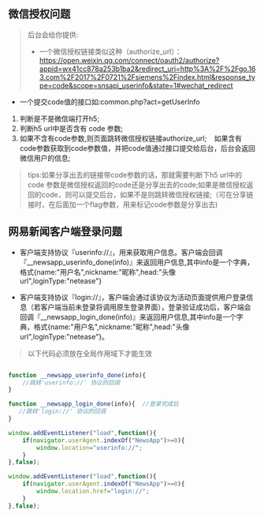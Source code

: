 ## 微信授权问题
>后台会给你提供:
>* 一个微信授权链接类似这种（authorize_url）：
https://open.weixin.qq.com/connect/oauth2/authorize?appid=wx41cc878a253b1ba2&redirect_uri=http%3A%2F%2Fgo.163.com%2F2017%2F0721%2Fsiemens%2Findex.html&response_type=code&scope=snsapi_userinfo&state=1#wechat_redirect
* 一个提交code值的接口如:common.php?act=getUserInfo

1. 判断是不是微信端打开h5;
2. 判断h5 url中是否含有 code 参数;
3. 如果不含有code参数,则页面跳转微信授权链接authorize_url;
&nbsp;&nbsp;&nbsp;如果含有code参数获取到code参数值，并把code值通过接口提交给后台，后台会返回微信用户的信息;

>tips:如果分享出去的链接带code参数的话，那就需要判断下h5 url中的code 参数是微信授权返回的code还是分享出去的code;如果是微信授权返回的code，则可以提交后台，如果不是则跳转微信授权链接;（可在分享链接时，在后面加一个flag参数，用来标记code参数是分享出去)

## 网易新闻客户端登录问题

* 客户端支持协议『userinfo://』，用来获取用户信息。客户端会回调『__newsapp_userinfo_done(info)』来返回用户信息,其中info是一个字典，格式{name:"用户名",nickname:"昵称",head:"头像url",loginType:"netease"}

* 客户端支持协议『login://』，客户端会通过该协议为活动页面提供用户登录信息（若客户端当前未登录将调用原生登录界面），登录验证成功后，客户端会回调『__newsapp_login_done(info)』来返回用户信息,其中info是一个字典，格式{name:"用户名",nickname:"昵称",head:"头像url",loginType:"netease"}。


> 以下代码必须放在全局作用域下才能生效

```javascript

function __newsapp_userinfo_done(info){         
    //跳转'userinfo://' 协议的回调
}

function __newsapp_login_done(info){  //登录完成后
   //跳转'login://' 协议的回调
}

window.addEventListener("load",function(){
    if(navigator.userAgent.indexOf("NewsApp")>=0){
        window.location="userinfo://";    
    }
},false);

window.addEventListener("load",function(){
    if(navigator.userAgent.indexOf("NewsApp")>=0){
        window.location.href="login://";   
    }
},false);


```






